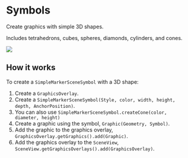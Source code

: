 # Symbols

Create graphics with simple 3D shapes.

Includes tetrahedrons, cubes, spheres, diamonds, cylinders, and cones.

![](Symbols3D.png)

## How it works

To create a `SimpleMarkerSceneSymbol` with a 3D shape:

1.  Create a `GraphicsOverlay`.
2.  Create a `SimpleMarkerSceneSymbol(Style, color, width, height,
    depth, AnchorPosition)`.
3.  You can also use `SimpleMarkerSceneSymbol.createCone(color,
    diameter, height)`
4.  Create a graphic using the symbol, `Graphic(Geometry, Symbol)`.
5.  Add the graphic to the graphics overlay,
    `GraphicsOverlay.getGraphics().add(Graphic)`.
6.  Add the graphics overlay to the `SceneView`,
    `SceneView.getGraphicsOverlays().add(GraphicsOverlay)`.
